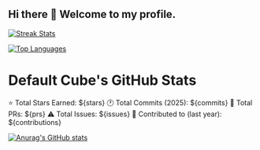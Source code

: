 ## Hi there 👋 Welcome to my profile.

<!--
![GitHub Activity](https://github-readme-streak-stats.herokuapp.com/?user=IsaacNjoroge2024&theme=dark)
-->

[![Streak Stats](https://github-readme-streak-stats.herokuapp.com/?user=IsaacNjoroge2024&theme=dark&hide_border=true)](https://github.com/IsaacNjoroge2024)

[![Top Languages](https://github-readme-stats.vercel.app/api/top-langs/?username=IsaacNjoroge2024&layout=compact&theme=dark&hide_border=true)](https://github.com/IsaacNjoroge2024)

# Default Cube's GitHub Stats

⭐ Total Stars Earned: ${stars}
🕐 Total Commits (2025): ${commits}
🔄 Total PRs: ${prs} 
⚠️ Total Issues: ${issues}
📱 Contributed to (last year): ${contributions}

<!--
[![Grade](https://github-readme-stats.vercel.app/api?username=IsaacNjoroge2024&show_icons=true&theme=dark&hide_border=true&custom_title=Cube%27s%20GitHub%20Stats)](https://github.com/IsaacNjoroge2024)
-->

[![Anurag's GitHub stats](https://github-readme-stats.vercel.app/api?username=IsaacNjoroge2024)](https://github.com/anuraghazra/github-readme-stats)

<!--
**IsaacNjoroge2024/IsaacNjoroge2024** is a ✨ _special_ ✨ repository because its `README.md` (this file) appears on your GitHub profile.

Here are some ideas to get you started:

- 🔭 I’m currently working on ...
- 🌱 I’m currently learning ...
- 👯 I’m looking to collaborate on ...
- 🤔 I’m looking for help with ...
- 💬 Ask me about ...
- 📫 How to reach me: ...
- 😄 Pronouns: ...
- ⚡ Fun fact: ...
-->
